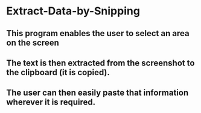 # Extract-Data-by-Snipping

## This program enables the user to select an area on the screen 
## The text is then extracted from the  screenshot to the clipboard (it is copied).
## The user can then easily paste that information wherever it  is required.

